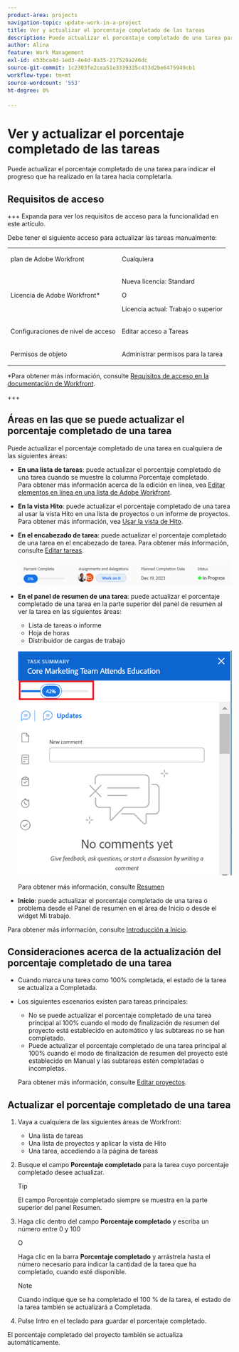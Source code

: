 ```yaml
---
product-area: projects
navigation-topic: update-work-in-a-project
title: Ver y actualizar el porcentaje completado de las tareas
description: Puede actualizar el porcentaje completado de una tarea para indicar el progreso que ha realizado en la tarea hacia completarla.
author: Alina
feature: Work Management
exl-id: e53bca4d-1ed3-4e4d-8a35-217529a246dc
source-git-commit: 1c2303fe2cea51e3339335c433d2be6475949cb1
workflow-type: tm+mt
source-wordcount: '553'
ht-degree: 0%

---
```


# Ver y actualizar el porcentaje completado de las tareas

<!--Audited:01/2024-->

Puede actualizar el porcentaje completado de una tarea para indicar el progreso que ha realizado en la tarea hacia completarla.

## Requisitos de acceso

+++ Expanda para ver los requisitos de acceso para la funcionalidad en este artículo.

Debe tener el siguiente acceso para actualizar las tareas manualmente:

<table style="table-layout:auto"> 
 <col> 
 <col> 
 <tbody> 
  <tr> 
   <td role="rowheader">plan de Adobe Workfront</td> 
   <td> <p>Cualquiera</p> </td> 
  </tr> 
  <tr> 
   <td role="rowheader">Licencia de Adobe Workfront*</td> 
   <td> <p>Nueva licencia: Standard</p> 
   O
   <p>Licencia actual: Trabajo o superior</p>
   </td> 
  </tr> 
  <tr> 
   <td role="rowheader">Configuraciones de nivel de acceso</td> 
   <td> <p>Editar acceso a Tareas</p> </td> 
  </tr> 
  <tr> 
   <td role="rowheader">Permisos de objeto</td> 
   <td> <p>Administrar permisos para la tarea</p>  </td> 
  </tr> 
 </tbody> 
</table>

*Para obtener más información, consulte [Requisitos de acceso en la documentación de Workfront](/help/quicksilver/administration-and-setup/add-users/access-levels-and-object-permissions/access-level-requirements-in-documentation.md).

+++

## Áreas en las que se puede actualizar el porcentaje completado de una tarea

Puede actualizar el porcentaje completado de una tarea en cualquiera de las siguientes áreas:

* **En una lista de tareas**: puede actualizar el porcentaje completado de una tarea cuando se muestre la columna Porcentaje completado.\
  Para obtener más información acerca de la edición en línea, vea [Editar elementos en línea en una lista de Adobe Workfront](../../../workfront-basics/navigate-workfront/use-lists/inline-edit-objects.md).

* **En la vista Hito**: puede actualizar el porcentaje completado de una tarea al usar la vista Hito en una lista de proyectos o un informe de proyectos. Para obtener más información, vea [Usar la vista de Hito](../../../reports-and-dashboards/reports/reporting-elements/use-milestone-view.md).

<!--only in legacy commenting: 
* **As you update the task**:  You can update the percent complete option of a task when adding an update to the task.

  >[!IMPORTANT]
  >
  >This option displays only after you enable the Show Percent Complete option.  
  >To enable the percent complete update bar for tasks, do the following:   
  >
  >1. Go to the **Main** menu>your name>**More** icon next to your name >**Edit** > select **Show percent complete on update status**.   
  >![](assets/show-percent-complete-toggle-in-user-profile-350x243.png)  >-->

* **En el encabezado de tarea**: puede actualizar el porcentaje completado de una tarea en el encabezado de tarea. Para obtener más información, consulte [Editar tareas](../../tasks/manage-tasks/edit-tasks.md).

  ![](assets/nwe-updatetaskpercentinheader-350x54.png)

* **En el panel de resumen de una tarea**: puede actualizar el porcentaje completado de una tarea en la parte superior del panel de resumen al ver la tarea en las siguientes áreas:

   * Lista de tareas o informe
   * Hoja de horas
   * Distribuidor de cargas de trabajo

  ![](assets/update-percent-complete-in-task-summary-highlighted.png)

  Para obtener más información, consulte [Resumen](/help/quicksilver/workfront-basics/the-new-workfront-experience/summary-overview.md)

* **Inicio**: puede actualizar el porcentaje completado de una tarea o problema desde el Panel de resumen en el área de Inicio o desde el widget Mi trabajo.

Para obtener más información, consulte [Introducción a Inicio](/help/quicksilver/workfront-basics/using-home/using-the-home-area/get-started-with-home.md).

## Consideraciones acerca de la actualización del porcentaje completado de una tarea

* Cuando marca una tarea como 100% completada, el estado de la tarea se actualiza a Completada.
* Los siguientes escenarios existen para tareas principales:
   * No se puede actualizar el porcentaje completado de una tarea principal al 100% cuando el modo de finalización de resumen del proyecto está establecido en automático y las subtareas no se han completado.
   * Puede actualizar el porcentaje completado de una tarea principal al 100% cuando el modo de finalización de resumen del proyecto esté establecido en Manual y las subtareas estén completadas o incompletas.

  Para obtener más información, consulte [Editar proyectos](../manage-projects/edit-projects.md).

## Actualizar el porcentaje completado de una tarea

1. Vaya a cualquiera de las siguientes áreas de Workfront:

   * Una lista de tareas
   * Una lista de proyectos y aplicar la vista de Hito
   * Una tarea, accediendo a la página de tareas
1. Busque el campo **Porcentaje completado** para la tarea cuyo porcentaje completado desee actualizar.

   >[!TIP]
   >
   >  El campo Porcentaje completado siempre se muestra en la parte superior del panel Resumen.


1. Haga clic dentro del campo **Porcentaje completado** y escriba un número entre 0 y 100

   O

   Haga clic en la barra **Porcentaje completado** y arrástrela hasta el número necesario para indicar la cantidad de la tarea que ha completado, cuando esté disponible.

   >[!NOTE]
   >
   >Cuando indique que se ha completado el 100 % de la tarea, el estado de la tarea también se actualizará a Completada.


1. Pulse Intro en el teclado para guardar el porcentaje completado.

El porcentaje completado del proyecto también se actualiza automáticamente.


